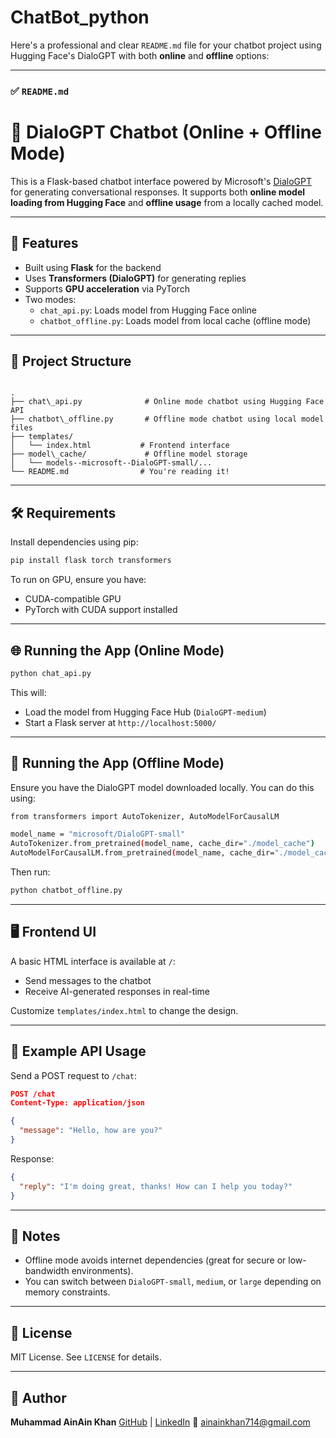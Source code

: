 # ChatBot_python
Here's a professional and clear `README.md` file for your chatbot project using Hugging Face's DialoGPT with both **online** and **offline** options:

---

### ✅ `README.md`

# 🧠 DialoGPT Chatbot (Online + Offline Mode)

This is a Flask-based chatbot interface powered by Microsoft's [DialoGPT](https://huggingface.co/microsoft/DialoGPT-medium) for generating conversational responses. It supports both **online model loading from Hugging Face** and **offline usage** from a locally cached model.

---

## 🚀 Features

- Built using **Flask** for the backend
- Uses **Transformers (DialoGPT)** for generating replies
- Supports **GPU acceleration** via PyTorch
- Two modes:
  - `chat_api.py`: Loads model from Hugging Face online
  - `chatbot_offline.py`: Loads model from local cache (offline mode)

---

## 📂 Project Structure

```

.
├── chat\_api.py              # Online mode chatbot using Hugging Face API
├── chatbot\_offline.py       # Offline mode chatbot using local model files
├── templates/
│   └── index.html           # Frontend interface
├── model\_cache/             # Offline model storage
│   └── models--microsoft--DialoGPT-small/...
└── README.md                # You're reading it!

````

---

## 🛠️ Requirements

Install dependencies using pip:

```bash
pip install flask torch transformers
````

To run on GPU, ensure you have:

* CUDA-compatible GPU
* PyTorch with CUDA support installed

---

## 🌐 Running the App (Online Mode)

```bash
python chat_api.py
```

This will:

* Load the model from Hugging Face Hub (`DialoGPT-medium`)
* Start a Flask server at `http://localhost:5000/`

---

## 📴 Running the App (Offline Mode)

Ensure you have the DialoGPT model downloaded locally. You can do this using:

```bash
from transformers import AutoTokenizer, AutoModelForCausalLM

model_name = "microsoft/DialoGPT-small"
AutoTokenizer.from_pretrained(model_name, cache_dir="./model_cache")
AutoModelForCausalLM.from_pretrained(model_name, cache_dir="./model_cache")
```

Then run:

```bash
python chatbot_offline.py
```

---

## 🖥️ Frontend UI

A basic HTML interface is available at `/`:

* Send messages to the chatbot
* Receive AI-generated responses in real-time

Customize `templates/index.html` to change the design.

---

## 🤖 Example API Usage

Send a POST request to `/chat`:

```json
POST /chat
Content-Type: application/json

{
  "message": "Hello, how are you?"
}
```

Response:

```json
{
  "reply": "I'm doing great, thanks! How can I help you today?"
}
```

---

## 📌 Notes

* Offline mode avoids internet dependencies (great for secure or low-bandwidth environments).
* You can switch between `DialoGPT-small`, `medium`, or `large` depending on memory constraints.

---

## 📃 License

MIT License. See `LICENSE` for details.

---

## 🙌 Author

**Muhammad AinAin Khan**
[GitHub](https://github.com/ainain01) | [LinkedIn](https://linkedin.com/in/mainain)
📧 [ainainkhan714@gmail.com](mailto:ainainkhan714@gmail.com)

```
